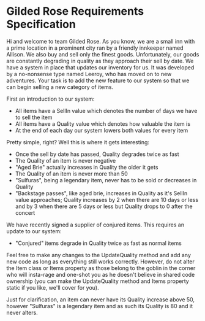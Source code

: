 # Gilded Rose Requirements Specification


Hi and welcome to team Gilded Rose. As you know, we are a small inn with a prime location in a prominent city ran by a 
friendly innkeeper named Allison. We also buy and sell only the finest goods. Unfortunately, our goods are constantly 
degrading in quality as they approach their sell by date. We have a system in place that updates our inventory for us. 
It was developed by a no-nonsense type named Leeroy, who has moved on to new adventures. Your task is to add the new 
feature to our system so that we can begin selling a new category of items. 

First an introduction to our system:

- All items have a SellIn value which denotes the number of days we have to sell the item
- All items have a Quality value which denotes how valuable the item is
- At the end of each day our system lowers both values for every item

Pretty simple, right? Well this is where it gets interesting:

- Once the sell by date has passed, Quality degrades twice as fast
- The Quality of an item is never negative
- "Aged Brie" actually increases in Quality the older it gets
- The Quality of an item is never more than 50
- "Sulfuras", being a legendary item, never has to be sold or decreases in Quality
- "Backstage passes", like aged brie, increases in Quality as it's SellIn value approaches; Quality increases by 2 when 
there are 10 days or less and by 3 when there are 5 days or less but Quality drops to 0 after the concert

We have recently signed a supplier of conjured items. This requires an update to our system:

- "Conjured" items degrade in Quality twice as fast as normal items

Feel free to make any changes to the UpdateQuality method and add any new code as long as everything still works 
correctly. However, do not alter the Item class or Items property as those belong to the goblin in the corner who will 
insta-rage and one-shot you as he doesn't believe in shared code ownership (you can make the UpdateQuality method and 
Items property static if you like, we'll cover for you). 

Just for clarification, an item can never have its Quality increase above 50, however "Sulfuras" is a legendary item 
and as such its Quality is 80 and it never alters.
